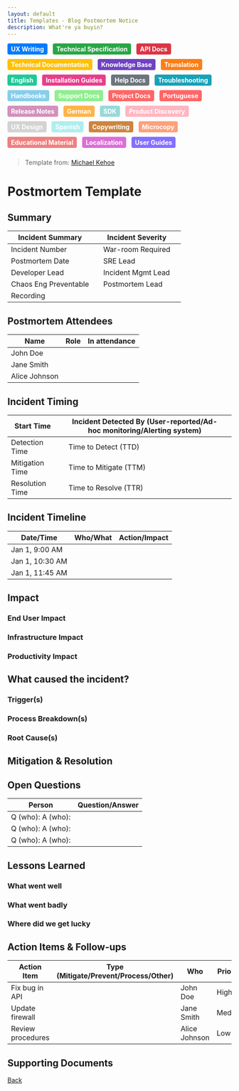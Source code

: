```yaml
---
layout: default
title: Templates - Blog Postmortem Notice
description: What're ya buyin?
---
```


<style>
.tag {
  display: inline-block;
  padding: 4px 8px;
  border-radius: 4px;
  color: #fff;
  font-size: 14px;
  font-weight: bold;
  margin-right: 8px;
  margin-bottom: 10px;
}

/* Add the background colors for each category */
.tag:nth-child(1) { background-color: #007bff; } /* UX Writing */
.tag:nth-child(2) { background-color: #28a745; } /* Technical Specification */
.tag:nth-child(3) { background-color: #dc3545; } /* API Docs */
.tag:nth-child(4) { background-color: #ffc107; } /* Technical Documentation */
.tag:nth-child(5) { background-color: #6f42c1; } /* Knowledge Base */
.tag:nth-child(6) { background-color: #fd7e14; } /* Translation */
.tag:nth-child(7) { background-color: #20c997; } /* English */
.tag:nth-child(8) { background-color: #e83e8c; } /* Installation Guides */
.tag:nth-child(9) { background-color: #6c757d; } /* Help Docs */
.tag:nth-child(10) { background-color: #17a2b8; } /* Troubleshooting */
.tag:nth-child(11) { background-color: #87ceeb; } /* Handbooks */
.tag:nth-child(12) { background-color: #90ee90; } /* Support Docs */
.tag:nth-child(13) { background-color: #ff6666; } /* Project Docs */
.tag:nth-child(14) { background-color: #ffff99; } /* Portuguese */
.tag:nth-child(15) { background-color: #d291bc; } /* Release Notes */
.tag:nth-child(16) { background-color: #ffb347; } /* German */
.tag:nth-child(17) { background-color: #98d8d8; } /* SDK */
.tag:nth-child(18) { background-color: #ffb6c1; } /* Product Discovery */
.tag:nth-child(19) { background-color: #d3d3d3; } /* UX Design */
.tag:nth-child(20) { background-color: #afeeee; } /* Spanish */
.tag:nth-child(21) { background-color: #cd853f; } /* Copywriting */
.tag:nth-child(22) { background-color: #ffa07a; } /* Microcopy */
.tag:nth-child(23) { background-color: #f08080; } /* Educational Material */
.tag:nth-child(24) { background-color: #da70d6; } /* Localization */
.tag:nth-child(25) { background-color: #8470ff; } /* User Guides */
</style>

<span class="tag" style="background-color: #007bff;">UX Writing</span>
<span class="tag" style="background-color: #28a745;">Technical Specification</span>
<span class="tag" style="background-color: #dc3545;">API Docs</span>
<span class="tag" style="background-color: #ffc107;">Technical Documentation</span>
<span class="tag" style="background-color: #6f42c1;">Knowledge Base</span>
<span class="tag" style="background-color: #fd7e14;">Translation</span>
<span class="tag" style="background-color: #20c997;">English</span>
<span class="tag" style="background-color: #e83e8c;">Installation Guides</span>
<span class="tag" style="background-color: #6c757d;">Help Docs</span>
<span class="tag" style="background-color: #17a2b8;">Troubleshooting</span>
<span class="tag" style="background-color: #87ceeb;">Handbooks</span>
<span class="tag" style="background-color: #90ee90;">Support Docs</span>
<span class="tag" style="background-color: #ff6666;">Project Docs</span>
<span class="tag" style="background-color: #ff6666;">Portuguese</span>
<span class="tag" style="background-color: #d291bc;">Release Notes</span>
<span class="tag" style="background-color: #ffb347;">German</span>
<span class="tag" style="background-color: #98d8d8;">SDK</span>
<span class="tag" style="background-color: #ffb6c1;">Product Discovery</span>
<span class="tag" style="background-color: #d3d3d3;">UX Design</span>
<span class="tag" style="background-color: #afeeee;">Spanish</span>
<span class="tag" style="background-color: #cd853f;">Copywriting</span>
<span class="tag" style="background-color: #ffa07a;">Microcopy</span>
<span class="tag" style="background-color: #f08080;">Educational Material</span>
<span class="tag" style="background-color: #da70d6;">Localization</span>
<span class="tag" style="background-color: #8470ff;">User Guides</span>

> Template from: [Michael Kehoe](https://michael-kehoe.io/post/postmortem-template/)

# Postmortem Template

## Summary
| Incident Summary     |             | Incident Severity       |             |
| -------------------- | ----------- | ----------------------- | ----------- |
| Incident Number      |             | War-room Required       |             |
| Postmortem Date      |             | SRE Lead                |             |
| Developer Lead       |             | Incident Mgmt Lead      |             |
| Chaos Eng Preventable|             | Postmortem Lead         |             |
| Recording            |             |                         |             |

## Postmortem Attendees
| Name                 | Role        | In attendance |
| -------------------- | ----------- | ------------- |
| John Doe             |             |               |
| Jane Smith           |             |               |
| Alice Johnson        |             |               |

## Incident Timing
| Start Time           |             | Incident Detected By (User-reported/Ad-hoc monitoring/Alerting system) |             |
| -------------------- | ----------- | ----------------------------------------------------------------------- | ----------- |
| Detection Time       |             | Time to Detect (TTD)                                                  |             |
| Mitigation Time      |             | Time to Mitigate (TTM)                                                |             |
| Resolution Time      |             | Time to Resolve (TTR)                                                 |             |

## Incident Timeline
| Date/Time            | Who/What    | Action/Impact |
| -------------------- | ------------| --------------|
| Jan 1, 9:00 AM       |             |               |
| Jan 1, 10:30 AM      |             |               |
| Jan 1, 11:45 AM      |             |               |

## Impact

### End User Impact

### Infrastructure Impact

### Productivity Impact

## What caused the incident?

### Trigger(s)

### Process Breakdown(s)

### Root Cause(s)

## Mitigation & Resolution

## Open Questions
| Person               | Question/Answer |
| -------------------- | --------------- |
| Q (who): A (who):    |                 |
| Q (who): A (who):    |                 |
| Q (who): A (who):    |                 |

## Lessons Learned

### What went well

### What went badly

### Where did we get lucky

## Action Items & Follow-ups
| Action Item          | Type (Mitigate/Prevent/Process/Other) | Who             | Priority | Bug # | Due Date |
| -------------------- | ------------------------------------- | --------------- | -------- | ----- | -------- |
| Fix bug in API       |                                     | John Doe        | High     | #1234 | Jan 10   |
| Update firewall      |                                     | Jane Smith      | Medium   | #5678 | Jan 15   |
| Review procedures    |                                     | Alice Johnson   | Low      | #9101 | Jan 20   |

## Supporting Documents



[Back](./)